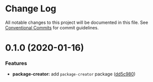 # Change Log

All notable changes to this project will be documented in this file.
See [Conventional Commits](https://conventionalcommits.org) for commit guidelines.

# 0.1.0 (2020-01-16)


### Features

* **package-creator:** add `package-creator` package ([dd5c980](https://github.com/kjots/package-tools/commit/dd5c980571242969c52a23cd5eb5c14e8bb6d006))
